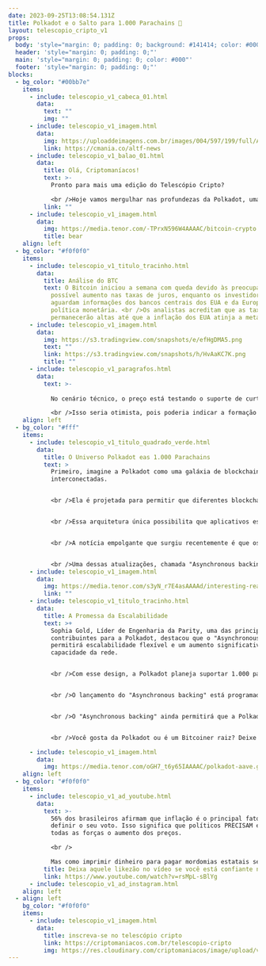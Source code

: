 ```yaml
---
date: 2023-09-25T13:08:54.131Z
title: Polkadot e o Salto para 1.000 Parachains 🚀
layout: telescopio_cripto_v1
props:
  body: 'style="margin: 0; padding: 0; background: #141414; color: #000"'
  header: 'style="margin: 0; padding: 0;"'
  main: 'style="margin: 0; padding: 0; color: #000"'
  footer: 'style="margin: 0; padding: 0;"'
blocks:
  - bg_color: "#00bb7e"
    items:
      - include: telescopio_v1_cabeca_01.html
        data:
          text: ""
          img: ""
      - include: telescopio_v1_imagem.html
        data:
          img: https://uploaddeimagens.com.br/images/004/597/199/full/ADNews.png?1693845682
          link: https://cmania.co/altf-news
      - include: telescopio_v1_balao_01.html
        data:
          title: Olá, Criptomaníacos!
          text: >-
            Pronto para mais uma edição do Telescópio Cripto?

            <br />Hoje vamos mergulhar nas profundezas da Polkadot, uma rede de interoperabilidade que conecta diversas blockchains específicas de aplicativos, conhecidas como "parachains". 
          link: ""
      - include: telescopio_v1_imagem.html
        data:
          img: https://media.tenor.com/-TPrxN596W4AAAAC/bitcoin-crypto.gif
          title: bear
    align: left
  - bg_color: "#f0f0f0"
    items:
      - include: telescopio_v1_titulo_tracinho.html
        data:
          title: Análise do BTC
          text: O Bitcoin iniciou a semana com queda devido às preocupações com um
            possível aumento nas taxas de juros, enquanto os investidores
            aguardam informações dos bancos centrais dos EUA e da Europa sobre
            política monetária. <br />Os analistas acreditam que as taxas
            permanecerão altas até que a inflação dos EUA atinja a meta do FED.
      - include: telescopio_v1_imagem.html
        data:
          img: https://s3.tradingview.com/snapshots/e/efHgDMA5.png
          text: ""
          link: https://s3.tradingview.com/snapshots/h/HvAaKC7K.png
          title: ""
      - include: telescopio_v1_paragrafos.html
        data:
          text: >-
            
            No cenário técnico, o preço está testando o suporte de curto prazo em $26.000. Se essa região não for mantida, poderemos ver uma semana dominada pela correção, com o preço caindo para $24.800 e possivelmente até $23.000. <br />Por outro lado, se o preço conseguir manter o nível de suporte atual em $26.000, que também é um ponto de retração de Fibonacci. 

            <br />Isso seria otimista, pois poderia indicar a formação de um fundo ascendente que poderia catalisar a quebra da tendência de baixa que começou em $31.000.
    align: left
  - bg_color: "#fff"
    items:
      - include: telescopio_v1_titulo_quadrado_verde.html
        data:
          title: O Universo Polkadot eas 1.000 Parachains
          text: >
            Primeiro, imagine a Polkadot como uma galáxia de blockchains
            interconectadas. 


            <br />Ela é projetada para permitir que diferentes blockchains, chamados de "parachains", compartilhem segurança e se comuniquem entre si por meio de uma blockchain central chamada "Relay Chain". 


            <br />Essa arquitetura única possibilita que aplicativos específicos operem em suas próprias parachains, garantindo segurança e escalabilidade.


            <br />A notícia empolgante que surgiu recentemente é que os desenvolvedores da Polkadot estão planejando uma atualização que expandirá o limite atual de parachains de 100 para incríveis 1.000. Essa expansão será viabilizada por meio de atualizações de software e é parte do ambicioso plano de escalabilidade da rede.


            <br />Uma dessas atualizações, chamada "Asynchronous backing", visa reduzir o tempo de bloco das parachains pela metade, de 12 segundos para 6 segundos, e aumentar o espaço disponível em cada bloco em 5 a 10 vezes. Isso permitirá um aumento significativo na capacidade de transações da rede.
      - include: telescopio_v1_imagem.html
        data:
          img: https://media.tenor.com/s3yN_r7E4asAAAAd/interesting-really.gif
          link: ""
      - include: telescopio_v1_titulo_tracinho.html
        data:
          title: A Promessa da Escalabilidade
          text: >+
            Sophia Gold, Líder de Engenharia da Parity, uma das principais
            contribuintes para a Polkadot, destacou que o "Asynchronous backing"
            permitirá escalabilidade flexível e um aumento significativo na
            capacidade da rede. 


            <br />Com esse design, a Polkadot planeja suportar 1.000 parachains, um aumento de 10 vezes em sua capacidade,  e processar mais de 1 milhão de transações por segundo no futuro.


            <br />O lançamento do "Asynchronous backing" está programado para ser implantado na rede de testes da Polkadot em cerca de duas semanas. No entanto, a data de lançamento na rede principal permanece incerta.


            <br />O "Asynchronous backing" ainda permitirá que a Polkadot triplique o número de validadores da rede até o final de 2024, chegando a cerca de 1.000 validadores. Essa conquista é a evolução mais significativa do consenso das parachains desde o seu lançamento, há quase dois anos.


            <br />Você gosta da Polkadot ou é um Bitcoiner raiz? Deixe seus comentários sobre o tema nas nossas redes e grupos. Queremos muito ouvir sua opinião sobre o tema! 🌌🚀

      - include: telescopio_v1_imagem.html
        data:
          img: https://media.tenor.com/oGH7_t6y65IAAAAC/polkadot-aave.gif
    align: left
  - bg_color: "#f0f0f0"
    items:
      - include: telescopio_v1_ad_youtube.html
        data:
          text: >-
            56% dos brasileiros afirmam que inflação é o principal fator para
            definir o seu voto. Isso significa que políticos PRECISAM evitar com
            todas as forças o aumento dos preços. 

            <br />

            Mas como imprimir dinheiro para pagar mordomias estatais sem gerar produtos mais caros para o povo?
          title: Deixa aquele likezão no vídeo se você está confiante no BTC!
          link: https://www.youtube.com/watch?v=rsMpL-sBlYg
      - include: telescopio_v1_ad_instagram.html
    align: left
  - align: left
    bg_color: "#f0f0f0"
    items:
      - include: telescopio_v1_imagem.html
        data:
          title: inscreva-se no telescópio cripto
          link: https://criptomaniacos.com.br/telescopio-cripto
          img: https://res.cloudinary.com/criptomaniacos/image/upload/v1662133224/telescopio/inscreva-se-telescopio.png
---
```

